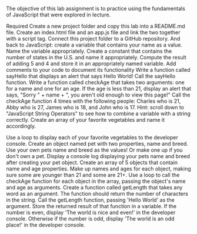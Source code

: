 The objective of this lab assignment is to practice using the fundamentals of JavaScript that were explored in lecture.

Required Create a new project folder and copy this lab into a README.md file. Create an index.html file and an app.js file and link the two together with a script tag. Connect this project folder to a GitHub repository. And back to JavaScript: create a variable that contains your name as a value. Name the variable appropriately. Create a constant that contains the number of states in the U.S. and name it appropriately. Compute the result of adding 5 and 4 and store it in an appropriately named variable. Add comments to your code to document its functionality Write a function called sayHello that displays an alert that says Hello World! Call the sayHello function. Write a function called checkAge that takes two arguments: one for a name and one for an age. If the age is less than 21, display an alert that says, "Sorry " + name + ", you aren't old enough to view this page!" Call the checkAge function 4 times with the following people: Charles who is 21, Abby who is 27, James who is 18, and John who is 17. Hint: scroll down to "JavaScript String Operators" to see how to combine a variable with a string correctly. Create an array of your favorite vegetables and name it accordingly.

Use a loop to display each of your favorite vegetables to the developer console. Create an object named pet with two properties, name and breed. Use your own pets name and breed as the values! Or make one up if you don't own a pet. Display a console log displaying your pets name and breed after creating your pet object. Create an array of 5 objects that contain name and age properties. Make up names and ages for each object, making sure some are younger than 21 and some are 21+.
Use a loop to call the checkAge function for each object in the array, passing the object's name and age as arguments. Create a function called getLength that takes any word as an argument. The function should return the number of characters in the string.
Call the getLength function, passing 'Hello World' as the argument. Store the returned result of that function in a variable.
If the number is even, display 'The world is nice and even!' in the developer console. Otherwise if the number is odd, display 'The world is an odd place!' in the developer console.
